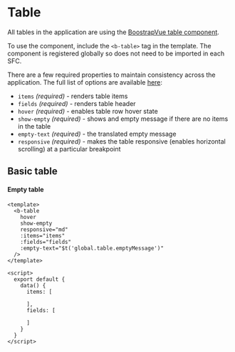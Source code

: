 # Table

All tables in the application are using the [BoostrapVue table component](https://bootstrap-vue.org/docs/components/table).

To use the component, include the `<b-table>` tag in the template. The component is registered globally so does not need to be imported in each SFC.

There are a few required properties to maintain consistency across the application. The full list of options are available [here](https://bootstrap-vue.org/docs/components/table#comp-ref-b-table-props):

- `items` *(required)* - renders table items
- `fields` *(required)* - renders table header
- `hover` *(required)* - enables table row hover state
- `show-empty` *(required)* - shows and empty message if there are no items in the table
- `empty-text` *(required)* - the translated empty message
- `responsive` *(required)* - makes the table responsive (enables horizontal scrolling) at a particular breakpoint


## Basic table

<b-table
  :fields="['Name', 'Age', 'Color']"
  :items="[
    {Name: 'Babe', Age: '3 years', Color: 'white, orange, grey' },
    {Name: 'Grey Boy', Age: '4 months', Color: 'grey' }
  ]"
  hover
  head-variant="light"
  table-variant="light"
/>

#### Empty table

<b-table
  show-empty
  hover
  :fields="['Name', 'Age', 'Color']"
  head-variant="light"
  table-variant="light"
  empty-text="No items available"
/>

```vue
<template>
  <b-table
    hover
    show-empty
    responsive="md"
    :items="items"
    :fields="fields"
    :empty-text="$t('global.table.emptyMessage')"
  />
</template>

<script>
  export default {
    data() {
      items: [

      ],
      fields: [

      ]
    }
  }
</script>
```



